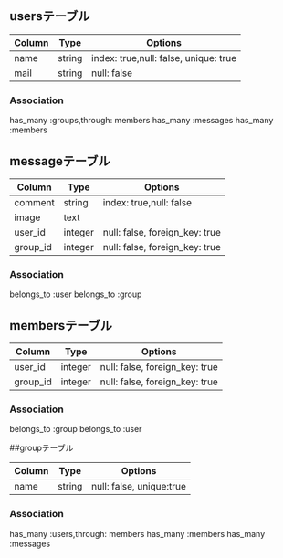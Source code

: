 ## usersテーブル
|Column|Type|Options|
|------|----|-------|
|name|string|index: true,null: false, unique: true|
|mail|string|null: false|

### Association
  has_many :groups,through: members
  has_many :messages
  has_many :members


## messageテーブル
|Column|Type|Options|
|------|----|-------|
|comment|string|index: true,null: false|
|image|text||
|user_id|integer|null: false, foreign_key: true|
|group_id|integer|null: false, foreign_key: true|

### Association
  belongs_to :user
  belongs_to :group


## membersテーブル

|Column|Type|Options|
|------|----|-------|
|user_id|integer|null: false, foreign_key: true|
|group_id|integer|null: false, foreign_key: true|

### Association
  belongs_to :group
  belongs_to :user


##groupテーブル

|Column|Type|Options|
|------|----|-------|
|name|string|null: false, unique:true|

### Association
  has_many :users,through: members
  has_many :members
  has_many :messages
